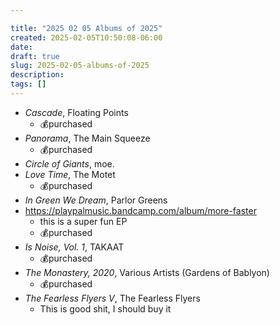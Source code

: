 ```yaml
---

title: "2025 02 05 Albums of 2025"
created: 2025-02-05T10:50:08-06:00
date: 
draft: true
slug: 2025-02-05-albums-of-2025
description: 
tags: []
---
```


- _Cascade_, Floating Points
  - 💰purchased
- _Panorama_, The Main Squeeze
  - 💰purchased
- _Circle of Giants_, moe.
- _Love Time_, The Motet
  - 💰purchased
- _In Green We Dream_, Parlor Greens
- https://playpalmusic.bandcamp.com/album/more-faster
  - this is a super fun EP
  - 💰purchased
- _Is Noise, Vol. 1_, TAKAAT
  - 💰purchased
- _The Monastery, 2020_, Various Artists (Gardens of Bablyon)
  - 💰purchased
- _The Fearless Flyers V_, The Fearless Flyers
  - This is good shit, I should buy it